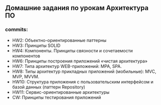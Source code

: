 ## Домашние задания по урокам Архитектура ПО 

### commits:
- HW2: Объектно-ориентированные паттерны
- HW3: Принципы SOLID
- HW4: Компоненты. Принципы связности и сочетаемости компонентов
- HW6: Принципы построения приложений «чистая архитектура»
- HW7: Типа архитектур WEB-приложений: MPA, SPA.
- HW8: Типы архитектур прикладных приложений (мобильные): MVC, MVP, MVVM.
- HW10: Структура приложения с пользовательским интерфейсом и базой данных (паттерн Repository)
- HW11: Сервис-ориентированные архитектуры
- CW: Принципы тестирования приложений